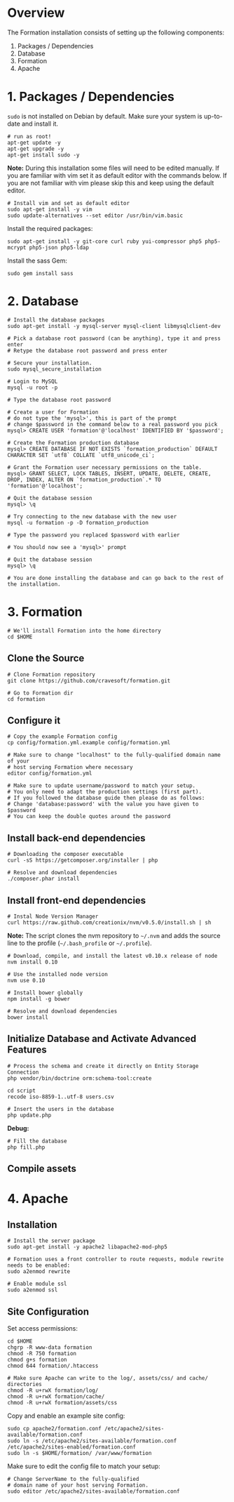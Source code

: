 # Overview

The Formation installation consists of setting up the following components:

1. Packages / Dependencies
2. Database
3. Formation
4. Apache

# 1. Packages / Dependencies

`sudo` is not installed on Debian by default. Make sure your system is
up-to-date and install it.

    # run as root!
    apt-get update -y
    apt-get upgrade -y
    apt-get install sudo -y

**Note:**
During this installation some files will need to be edited manually.
If you are familiar with vim set it as default editor with the commands below.
If you are not familiar with vim please skip this and keep using the default editor.

    # Install vim and set as default editor
    sudo apt-get install -y vim
    sudo update-alternatives --set editor /usr/bin/vim.basic

Install the required packages:

    sudo apt-get install -y git-core curl ruby yui-compressor php5 php5-mcrypt php5-json php5-ldap

Install the sass Gem:

    sudo gem install sass

# 2. Database

    # Install the database packages
    sudo apt-get install -y mysql-server mysql-client libmysqlclient-dev

    # Pick a database root password (can be anything), type it and press enter
    # Retype the database root password and press enter

    # Secure your installation.
    sudo mysql_secure_installation

    # Login to MySQL
    mysql -u root -p

    # Type the database root password

    # Create a user for Formation
    # do not type the 'mysql>', this is part of the prompt
    # change $password in the command below to a real password you pick
    mysql> CREATE USER 'formation'@'localhost' IDENTIFIED BY '$password';

    # Create the Formation production database
    mysql> CREATE DATABASE IF NOT EXISTS `formation_production` DEFAULT CHARACTER SET `utf8` COLLATE `utf8_unicode_ci`;

    # Grant the Formation user necessary permissions on the table.
    mysql> GRANT SELECT, LOCK TABLES, INSERT, UPDATE, DELETE, CREATE, DROP, INDEX, ALTER ON `formation_production`.* TO 'formation'@'localhost';

    # Quit the database session
    mysql> \q

    # Try connecting to the new database with the new user
    mysql -u formation -p -D formation_production

    # Type the password you replaced $password with earlier

    # You should now see a 'mysql>' prompt

    # Quit the database session
    mysql> \q

    # You are done installing the database and can go back to the rest of the installation.

# 3. Formation

    # We'll install Formation into the home directory
    cd $HOME

## Clone the Source

    # Clone Formation repository
    git clone https://github.com/cravesoft/formation.git

    # Go to Formation dir
    cd formation

## Configure it

    # Copy the example Formation config
    cp config/formation.yml.example config/formation.yml

    # Make sure to change "localhost" to the fully-qualified domain name of your
    # host serving Formation where necessary
    editor config/formation.yml

    # Make sure to update username/password to match your setup.
    # You only need to adapt the production settings (first part).
    # If you followed the database guide then please do as follows:
    # Change 'database:password' with the value you have given to $password
    # You can keep the double quotes around the password

## Install back-end dependencies

    # Downloading the composer executable
    curl -sS https://getcomposer.org/installer | php

    # Resolve and download dependencies
    ./composer.phar install

## Install front-end dependencies

    # Instal Node Version Manager
    curl https://raw.github.com/creationix/nvm/v0.5.0/install.sh | sh

**Note:**
The script clones the nvm repository to `~/.nvm` and adds the source line to the profile (`~/.bash_profile` or `~/.profile`).

    # Download, compile, and install the latest v0.10.x release of node
    nvm install 0.10

    # Use the installed node version
    nvm use 0.10

    # Install bower globally
    npm install -g bower

    # Resolve and download dependencies
    bower install

## Initialize Database and Activate Advanced Features

    # Process the schema and create it directly on Entity Storage Connection
    php vendor/bin/doctrine orm:schema-tool:create

    cd script
    recode iso-8859-1..utf-8 users.csv

    # Insert the users in the database
    php update.php
    
**Debug:**

    # Fill the database
    php fill.php

## Compile assets

# 4. Apache

## Installation
    # Install the server package
    sudo apt-get install -y apache2 libapache2-mod-php5

    # Formation uses a front controller to route requests, module rewrite needs to be enabled:
    sudo a2enmod rewrite

    # Enable module ssl
    sudo a2enmod ssl

## Site Configuration

Set access permissions:

    cd $HOME
    chgrp -R www-data formation
    chmod -R 750 formation
    chmod g+s formation
    chmod 644 formation/.htaccess

    # Make sure Apache can write to the log/, assets/css/ and cache/ directories
    chmod -R u+rwX formation/log/
    chmod -R u+rwX formation/cache/
    chmod -R u+rwX formation/assets/css

Copy and enable an example site config:

    sudo cp apache2/formation.conf /etc/apache2/sites-available/formation.conf
    sudo ln -s /etc/apache2/sites-available/formation.conf /etc/apache2/sites-enabled/formation.conf
    sudo ln -s $HOME/formation/ /var/www/formation

Make sure to edit the config file to match your setup:

    # Change ServerName to the fully-qualified
    # domain name of your host serving Formation.
    sudo editor /etc/apache2/sites-available/formation.conf
